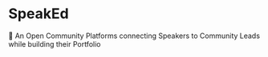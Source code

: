 # SpeakEd
📣 An Open Community Platforms connecting Speakers to Community Leads while building their Portfolio
